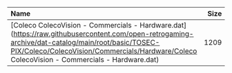 |Name|Size|
|:---|---:|
|[Coleco ColecoVision - Commercials - Hardware.dat](https://raw.githubusercontent.com/open-retrogaming-archive/dat-catalog/main/root/basic/TOSEC-PIX/Coleco/ColecoVision/Commercials/Hardware/Coleco ColecoVision - Commercials - Hardware.dat)|1209|
